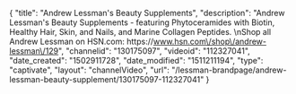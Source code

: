 {
    "title": "Andrew Lessman's Beauty Supplements",
    "description": "Andrew Lessman's Beauty Supplements - featuring Phytoceramides with Biotin, Healthy Hair, Skin, and Nails, and Marine Collagen Peptides. \nShop all Andrew Lessman on HSN.com: https:\/\/www.hsn.com\/shop\/andrew-lessman\/129",
    "channelid": "130175097",
    "videoid": "112327041",
    "date_created": "1502911728",
    "date_modified": "1511211194",
    "type": "captivate",
    "layout": "channelVideo",
    "url": "\/lessman-brandpage\/andrew-lessman-beauty-supplement\/130175097-112327041"
}